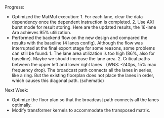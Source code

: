 Progress:
* Optimized the MatMul execution: 1. For each lane, clear the data dependency once the dependent instruction is completed. 2. Use AXI burst mode for result storing. Here are the updated results, the 16-lane Ara achieves 95% utilization.
* Performed the backend flow on the new design and compared the results with the baseline (4 lanes config). Although the flow was interrupted at the final export stage for some reasons, some problems can still be found: 1. The lane area utilization is too high (86%, also for baseline). Maybe we should increase the lane area. 2. Critical paths between the upper left and lower right lanes （WNS: -240ps, 15% max frequency drop). The broadcast path connects all the lanes in series, like a ring. But the existing floorplan does not place the lanes in order, which causes this diagonal path. (schematic)

Next Week:
* Optimize the floor plan so that the broadcast path connects all the lanes optimally.
* Modify transformer kernels to accommodate the transposed matrix.
